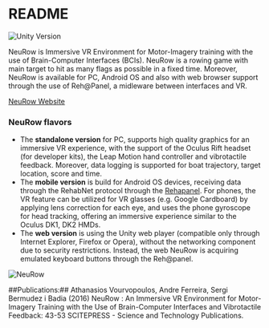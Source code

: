 # README #

![Unity Version](https://img.shields.io/badge/Unity%20Version-4.6-orange.svg)

NeuRow is Immersive VR Environment for Motor-Imagery training with the use of Brain-Computer Interfaces (BCIs). NeuRow is a rowing game with main target to hit as many flags as possible in a fixed time. Moreover, NeuRow is available for PC, Android OS and also with web browser support through the use of Reh@Panel, a midleware between interfaces and VR.

[NeuRow Website](http://neurorehabilitation.m-iti.org/bci/)

### NeuRow flavors ###

* The **standalone version** for PC, supports high quality graphics for an immersive VR experience, with the support of the Oculus Rift headset (for developer kits), the Leap Motion hand controller and vibrotactile feedback. Moreover, data logging is supported for boat trajectory, target location, score and time.
* The **mobile version** is build for Android OS devices, receiving data through the RehabNet protocol through the [Rehapanel](https://github.com/athanoid/rehapanel). For phones, the VR feature can be utilized for VR glasses (e.g. Google Cardboard) by applying lens correction for each eye, and uses the phone gyroscope for head tracking, offering an immersive experience similar to the Oculus DK1, DK2 HMDs.
* The **web version** is using the Unity web player (compatible only through Internet Explorer, Firefox or Opera), without the networking component due to security restrictions. Instead, the web NeuRow is acquiring emulated keyboard buttons through the Reh@panel.

![NeuRow](http://neurorehabilitation.m-iti.org/bci/wp-content/uploads/2016/01/20160118_165357-e1454019173422.jpg "NeuRow Setup")

##Publications:##
Athanasios Vourvopoulos, Andre Ferreira, Sergi Bermudez i Badia (2016)  NeuRow : An Immersive VR Environment for Motor-Imagery Training with the Use of Brain-Computer Interfaces and Vibrotactile Feedback: 43-53 SCITEPRESS - Science and Technology Publications. 
